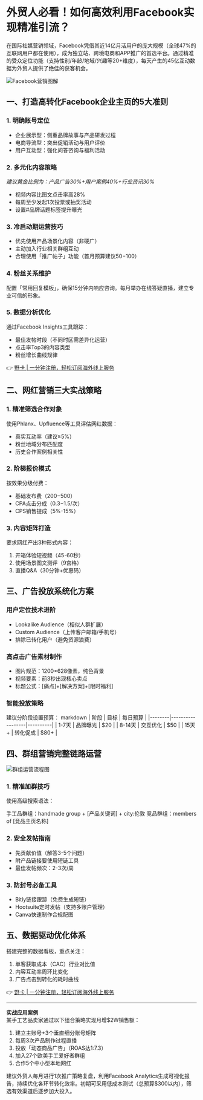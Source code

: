 # 外贸人必看！如何高效利用Facebook实现精准引流？

在国际社媒营销领域，Facebook凭借其近14亿月活用户的庞大规模（全球47%的互联网用户都在使用），成为独立站、跨境电商和APP推广的首选平台。通过精准的受众定位功能（支持性别/年龄/地域/兴趣等20+维度），每天产生的45亿互动数据为外贸人提供了绝佳的获客机会。

![Facebook营销图解](https://via.placeholder.com/800x400)

## 一、打造高转化Facebook企业主页的5大准则
### 1. 明确账号定位
- 企业展示型：侧重品牌故事与产品研发过程
- 电商导流型：突出促销活动与用户评价
- 用户互动型：强化问答咨询与福利活动

### 2. 多元化内容策略
*建议黄金比例为：产品广告30%+用户案例40%+行业资讯30%*
- 视频内容比图文点击率高28%
- 每周至少发起1次投票或抽奖活动
- 设置#品牌话题标签提升曝光

### 3. 冷启动期运营技巧
- 优先使用产品场景化内容（非硬广）
- 主动加入行业相关群组互动
- 合理使用「推广帖子」功能（首月预算建议$50-$100）

### 4. 粉丝关系维护
配置「常用回复模板」，确保15分钟内响应咨询。每月举办在线答疑直播，建立专业可信的形象。

### 5. 数据分析优化
通过Facebook Insights工具跟踪：
- 最佳发帖时段（不同时区需差异化运营）
- 点击率Top3的内容类型
- 粉丝增长曲线规律

👉 [野卡 | 一分钟注册，轻松订阅海外线上服务](https://bbtdd.com/yeka)

## 二、网红营销三大实战策略
### 1. 精准筛选合作对象
使用Phlanx、Upfluence等工具评估网红数据：
- 真实互动率（建议≥5%）
- 粉丝地域分布匹配度
- 历史合作案例相关性

### 2. 阶梯报价模式
按效果分级付费：
- 基础发布费（$200-$500）
- CPA点击分成（$0.3-$1.5/次）
- CPS销售提成（5%-15%）

### 3. 内容矩阵打造
要求网红产出3种形式内容：
1. 开箱体验短视频（45-60秒）
2. 使用场景图文测评（9宫格）
3. 直播Q&A（30分钟+优惠码）

## 三、广告投放系统化方案
### 用户定位技术进阶
- Lookalike Audience（相似人群扩展）
- Custom Audience（上传客户邮箱/手机号）
- 排除已转化用户（避免资源浪费）

### 高点击广告素材制作
- 图片规范：1200×628像素，纯色背景
- 视频要素：前3秒出现核心卖点 
- 标题公式：[痛点]+[解决方案]+[限时福利]

### 智能投放策略
建议分阶段设置预算：
markdown
| 阶段   | 目标             | 每日预算 |
|--------|------------------|----------|
| 1-7天  | 品牌曝光         | $20      |
| 8-14天 | 交互优化         | $50      |
| 15天+  | 转化促成         | $80+     |


## 四、群组营销完整链路运营
![群组运营流程图](https://via.placeholder.com/600x300)

### 1. 精准加群技巧
使用高级搜索语法：

手工品群组：handmade group + [产品关键词] + city:伦敦
竞品群组：members of [竞品主页名称]


### 2. 安全发帖指南
- 先贡献价值（解答3-5个问题）
- 附产品链接要使用短链工具
- 最佳发帖频次：2-3次/周

### 3. 防封号必备工具
- Bitly链接跟踪（免费生成短链）
- Hootsuite定时发帖（支持多账户管理）
- Canva快速制作合规配图

## 五、数据驱动优化体系
搭建完整的数据看板，重点关注：
1. 单客获取成本（CAC）行业对比值
2. 内容互动率周环比变化
3. 广告点击到转化的耗时曲线

👉 [野卡 | 一分钟注册，轻松订阅海外线上服务](https://bbtdd.com/yeka)

---

**实战应用案例**  
某手工艺品卖家通过以下组合策略实现月增$2W销售额：
1. 建立主账号+3个垂直细分账号矩阵
2. 每周3次产品制作过程直播
3. 投放「动态商品广告」（ROAS达1:7.3）
4. 加入27个欧美手工爱好者群组
5. 合作5个中小型本地网红

建议外贸人每月进行1次推广策略复盘，利用Facebook Analytics生成可视化报告，持续优化各环节转化效率。初期可采用低成本测试（总预算$300以内），筛选有效渠道后逐步加大投入。